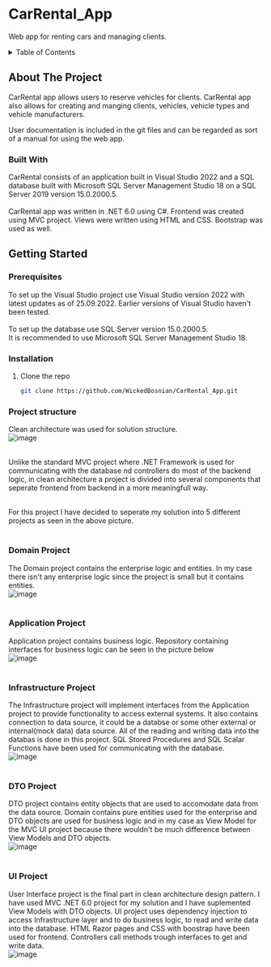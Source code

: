 # CarRental_App
Web app for renting cars and managing clients.

<!-- TABLE OF CONTENTS -->
<details>
  <summary>Table of Contents</summary>
  <ol>
    <li>
      <a href="#about-the-project">About The Project</a>
      <ul>
        <li><a href="#built-with">Built With</a></li>
      </ul>
    </li>
    <li>
      <a href="#getting-started">Getting Started</a>
      <ul>
        <li><a href="#prerequisites">Prerequisites</a></li>
        <li><a href="#installation">Installation</a></li>
      </ul>
    </li>
    <li>
      <a href="#project-structure">Project Structure</a>
      <ul>
        <li><a href="#domain-project">Domain Project</a></li>
        <li><a href="#application-project">Application Project</a></li>
        <li><a href="#infrastructure-project">Infrastructure Project</a></li>
        <li><a href="#dto-project">DTO Project</a></li>
        <li><a href="#ui-project">UI Project</a></li>
      </ul>
    </li>
  </ol>
</details>

<!-- ABOUT THE PROJECT -->
## About The Project

CarRental app allows users to reserve vehicles for clients.
CarRental app also allows for creating and manging clients, vehicles, vehicle types and vehicle manufacturers.

User documentation is included in the git files and can be regarded as sort of a manual for using the web app.

### Built With

CarRental consists of an application built in Visual Studio 2022 and a SQL database built with Microsoft SQL Server Management Studio 18 on a SQL Server 2019 version 15.0.2000.5.</br>
</br>
CarRental app was written in .NET 6.0 using C#. 
Frontend was created using MVC project.
Views were written using HTML and CSS.
Bootstrap was used as well.

<!-- GETTING STARTED -->
## Getting Started

### Prerequisites

To set up the Visual Studio project use Visual Studio version 2022 with latest updates as of 25.09.2022. Earlier versions of Visual Studio haven't been tested.</br>
</br>
To set up the database use SQL Server version 15.0.2000.5.</br>
It is recommended to use Microsoft SQL Server Management Studio 18.</br>


### Installation

1. Clone the repo
   ```sh
   git clone https://github.com/WickedBosnian/CarRental_App.git
   ```
<!-- PROJECT STRUCTURE -->
### Project structure

Clean architecture was used for solution structure.</br>
![image](https://user-images.githubusercontent.com/105022465/192170492-5f651669-5a1f-4374-93be-0202fec34268.png)

</br>
Unlike the standard MVC project where .NET Framework is used for communicating with the database nd controllers do most of the backend logic, in clean architecture a project is divided into several components that seperate frontend from backend in a more meaningfull way.</br>
</br>

For this project I have decided to seperate my solution into 5 different projects as seen in the above picture.</br>
</br>
### Domain Project
The Domain project contains the enterprise logic and entities. In my case there isn't any enterprise logic since the project is small but it contains entities.</br>
![image](https://user-images.githubusercontent.com/105022465/192170847-f100448d-0d7a-4d7f-b0f4-5a9ef8689659.png)
</br></br>
### Application Project
Application project contains business logic. Repository containing interfaces for business logic can be seen in the picture below </br>
![image](https://user-images.githubusercontent.com/105022465/192171058-fa2fe597-2469-4c67-854b-9a4426aefcd2.png)
</br></br>
### Infrastructure Project
The Infrastructure project will implement interfaces from the Application project to provide functionality to access external systems. It also contains connection to data source, it could be a databse or some other external or internal(mock data) data source. All of the reading and writing data into the databas is done in this project. SQL Stored Procedures and SQL Scalar Functions have been used for communicating with the database.</br>
![image](https://user-images.githubusercontent.com/105022465/192171208-c1f4c06c-68dc-4fe1-b7f0-f90a48506daa.png)
</br></br>
### DTO Project
DTO project contains entity objects that are used to accomodate data from the data source. Domain contains pure entities used for the enterprise and DTO objects are used for business logic and in my case as View Model for the MVC UI project because there wouldn't be much difference between View Models and DTO objects.</br>
![image](https://user-images.githubusercontent.com/105022465/192171348-8cf1dd90-b7c6-4c79-b9e6-ffe911c8df98.png)
</br></br>
### UI Project
User Interface project is the final part in clean architecture design pattern. I have used MVC .NET 6.0 project for my solution and I have suplemented View Models with DTO objects. UI project uses dependency injection to access Infrastructure layer and to do business logic, to read and write data into the database. HTML Razor pages and CSS with boostrap have been used for frontend. Controllers call methods trough interfaces to get and write data.</br>
![image](https://user-images.githubusercontent.com/105022465/192171450-f12225e5-d107-4de9-80e7-d95590bd9154.png)
</br></br>


